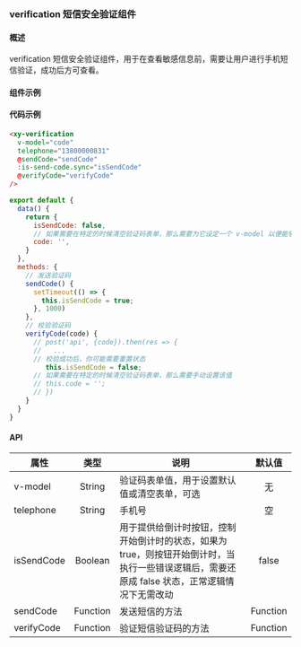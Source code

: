 ### verification 短信安全验证组件

#### 概述

verification 短信安全验证组件，用于在查看敏感信息前，需要让用户进行手机短信验证，成功后方可查看。

#### 组件示例

<div style="margin-top: 10px;">
  <antd-xy-verification
    v-model="code"
    telephone="13800000831"
    @sendCode="sendCode"
    :is-send-code.sync="isSendCode"
    @verifyCode="verifyCode"
  />
</div>

<script>
export default {
  data() {
    return {
      isSendCode: false,
      code: '',
    }
  },
  methods: {
    // 发送验证码
    sendCode() {
      setTimeout(() => {
        this.isSendCode = true;
      }, 1000)
    },
    // 校验验证码
    verifyCode(code) {
      // 校验成功后，你可能需要把状态重置
      this.isSendCode = false;
      // 如果需要在特定的时候清空验证码表单，那么需要手动设置
      this.code = '';
    }
  }
}
</script>

#### 代码示例

```html
<xy-verification
  v-model="code"
  telephone="13800000831"
  @sendCode="sendCode"
  :is-send-code.sync="isSendCode"
  @verifyCode="verifyCode"
/>
```

```javascript
export default {
  data() {
    return {
      isSendCode: false,
      // 如果需要在特定的时候清空验证码表单，那么需要为它设定一个 v-model 以便能够清空它
      code: '',
    }
  },
  methods: {
    // 发送验证码
    sendCode() {
      setTimeout(() => {
        this.isSendCode = true;
      }, 1000)
    },
    // 校验验证码
    verifyCode(code) {
      // post('api', {code}).then(res => {
      //   ...
      // 校验成功后，你可能需要重置状态
         this.isSendCode = false;
      // 如果需要在特定的时候清空验证码表单，那么需要手动设置该值
      // this.code = '';
      // })
    }
  }
}
```

#### API

| 属性 | 类型 | 说明 | 默认值 |
| ------ | :------: | ------ | :------: |
| v-model | String | 验证码表单值，用于设置默认值或清空表单，可选 | 无 |
| telephone | String | 手机号 | 空 |
| isSendCode | Boolean | 用于提供给倒计时按钮，控制开始倒计时的状态，如果为 true，则按钮开始倒计时，当执行一些错误逻辑后，需要还原成 false 状态，正常逻辑情况下无需改动 | false |
| sendCode | Function | 发送短信的方法 | Function |
| verifyCode | Function | 验证短信验证码的方法 | Function |
